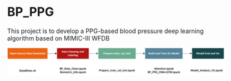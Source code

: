 # BP_PPG
This project is to develop a PPG-based blood pressure deep learning algorithm based on MIMIC-III WFDB

![Notebook](https://github.com/supertime1/BP_PPG/blob/master/Images/Workflow%20Notebook.jpg?raw=true)

